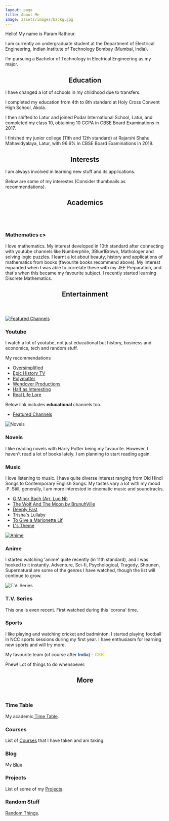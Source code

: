 ```yaml
---
layout: page
title: About Me
image: assets/images/backg.jpg
---
```


Hello! My name is Param Rathour.

I am currently an undergraduate student at the Department of Electrical Engineering, Indian Institute of Technology Bombay (Mumbai, India).

I’m pursuing a Bachelor of Technology in Electrical Engineering as my major.

<h2 align="center" id="Education">Education</h2>

I have changed a lot of schools in my childhood due to transfers.

I completed my education from 4th to 8th standard at Holy Cross Convent High School, Akola.

I then shifted to Latur and joined Podar International School, Latur, and completed my class 10, obtaining 10 CGPA in CBSE Board Examinations in 2017.

I finished my junior college (11th and 12th standard) at Rajarshi Shahu Mahavidyalaya, Latur, with 96.6% in CBSE Board Examinations in 2019.

<h2 align="center" id="Interests">Interests</h2>

I am always involved in learning new stuff and its applications.

Below are some of my interestes (Consider thumbnails as recommendations).

<!-- Section -->
<section>
    <header class="major">
        <h2>Academics</h2>
    </header>
    <div class="posts">
        <article>
            <a class="image"><img src="Mathematics.jpg" alt="" /></a>
            <h3>Mathematics  ε></h3>
            <p>I love mathematics. My interest developed in 10th standard after connecting with youtube channels like Numberphile, 3Blue1Brown, Mathologer and solving logic puzzles. I learnt a lot about beauty, history and applications of mathematics from books (favourite books recommend above). My interest expanded when I was able to correlate these with my JEE Preparation, and that's when this became my favourite subject. I recently started learning Discrete Mathematics.</p>
        </article>
        <!--article>
            <a href="#" class="image"><img src=".jpg" alt="" /></a>
            <h3>Other Interests</h3>
            <p></p>
        </article-->
    </div>
</section>

<!-- Section -->
<section>
    <header class="major">
        <h2>Entertainment</h2>
    </header>
    <div class="posts">
        <article>
            <a href="https://www.youtube.com/channel/UC6uZMKVYdFUhujQ4Oy6C2YQ/channels?view_as=subscriber" class="image"><img src="Youtube.jpg" alt="Featured Channels" /></a>
            <h3>Youtube</h3>
            <p>I watch a lot of youtube, not just educational but history, business and economics, tech and random stuff.</p>
            <p>My recommendations
            <ul>
                <li><a href="https://www.youtube.com/channel/UCNIuvl7V8zACPpTmmNIqP2A">Oversimplified</a></li>
                <li><a href="https://www.youtube.com/channel/UCvPXiKxH-eH9xq-80vpgmKQ">Epic History TV</a></li>
                <li><a href="https://www.youtube.com/channel/UCgNg3vwj3xt7QOrcIDaHdFg">Polymatter</a></li>
                <li><a href="https://www.youtube.com/channel/UC9RM-iSvTu1uPJb8X5yp3EQ">Wendover Productions</a></li>
                <li><a href="https://www.youtube.com/channel/UCuCkxoKLYO_EQ2GeFtbM_bw">Half as Interesting</a></li>
                <li><a href="https://www.youtube.com/channel/UCP5tjEmvPItGyLhmjdwP7Ww">Real Life Lore</a></li>
            </ul></p>
            <p>Below link includes <b>educational</b> channels too.</p>
            <ul class="actions">
                <li><a href="https://www.youtube.com/channel/UC6uZMKVYdFUhujQ4Oy6C2YQ/channels?view_as=subscriber" class="button">Featured Channels</a></li>
            </ul>
        </article>
        <article>
            <a class="image"><img src="Novels.jpg" alt="Novels" /></a>
            <h3>Novels</h3>
            <p>I like reading novels with Harry Potter being my favourite. However, I haven't read a lot of books lately. I am planning to start reading again.</p>
            <h3>Music</h3>
            <p>I love listening to music. I have quite diverse interest ranging from Old Hindi Songs to Contemporary English Songs. My tastes vary a lot with my mood :P. Still, generally, I am more interested in cinematic music and soundtracks.</p>
            <ul>
                <li><a href="https://youtu.be/o-ONVkhJVSA">G Minor Bach (Arr. Luo Ni)</a></li>
                <li><a href="https://youtu.be/HEf_xrgmuRI">The Wolf And The Moon by BrunuhVille</a></li>
                <li><a href="https://youtu.be/VqrCeNjxC-c">Deeply Fast</a></li>
                <li><a href="https://youtu.be/l2kwie-gs2o">Trisha's Lullaby</a></li>
                <li><a href="https://youtu.be/Z4R42NALDy8">To Give a Marionette Lif</a></li>
                <li><a href="https://youtu.be/qR6dzwQahOM">L's Theme</a></li>
            </ul>
        </article>
        <article>
            <a href="https://www.youtube.com/channel/UCUUYiPd9TKE62mUn-lJ29AQ" class="image"><img src="Anime.jpg" alt="Anime" /></a>
            <h3>Anime</h3>
            <p>I started watching 'anime'  quite recently (in 11th standard), and I was hooked to it instantly. Adventure, Sci-fi, Psychological, Tragedy, Shounen, Supernatural are some of the genres I have watched, though the list will continue to grow.</p>
        </article>
        <article>
            <a class="image"><img src="T.V. Series.jpg" alt="T.V. Series" /></a>
            <h3>T.V. Series</h3>
            <p>This one is even recent. First watched during this 'corona' time.</p>
            <h3>Sports</h3>
            <p>I like playing and watching cricket and badminton.
            I started playing football in NCC sports sessions during my first year. I have enthusiasm for learning new sports and will try more.</p>
            <p>My favourite team (of course after <b style="color:rgb(34, 85, 164);">India</b>) - <b class="noinversion" style="color:rgb(249,205,5);">CSK</b></p>
            <p>Phew! Lot of things to do whensoever.</p>
        </article>
    </div>
</section>

<!-- Section -->
<section>
    <header class="major">
        <h2>More</h2>
    </header>
    <div class="features">
        <article>
            <a href="/Time Table"><span class="icon fa-calendar"></span></a>
            <div class="content">
                <h3>Time Table</h3>
                <p>My academic<a href="/Time Table"> Time Table</a>.</p>
            </div>
        </article>
        <article>
            <a href="/Courses"><span class="icon fa-book"></span></a>
            <div class="content">
                <h3>Courses</h3>
                <p>List of <a href="/Courses">Courses</a> that I have taken and am taking.</p>
            </div>
        </article>
        <article>
            <a href="/Blog"><span class="icon fa-user"></span></a>
            <div class="content">
                <h3>Blog</h3>
                <p>My <a href="/Blog">Blog</a>.</p>
            </div>
        </article>
        <article>
            <a href="/Projects"><span class="icon fa-code"></span></a>
            <div class="content">
                <h3>Projects</h3>
                <p>List of some of my <a href="/Projects">Projects</a>.</p>
            </div>
        </article>
        <article>
            <a href="/Random Stuff"><span class="icon fa-random"></span></a>
            <div class="content">
                <h3>Random Stuff</h3>
                <p><a href="/Random Stuff">Random Things</a>.</p>
            </div>
        </article>
    </div>
</section>